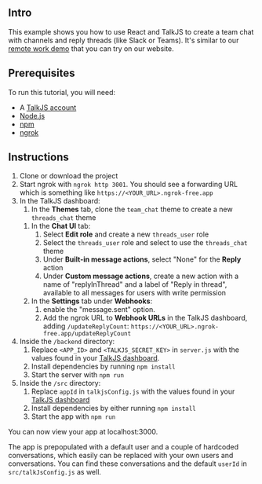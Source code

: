 ## Intro

This example shows you how to use React and TalkJS to create a team chat with channels and reply threads (like Slack or Teams). It's similar to our [remote work demo](https://talkjs.com/demo/team-chat/) that you can try on our website.

<!-- See our [How to add reply threads to your TalkJS team chat]() tutorial for more details. -->

## Prerequisites

To run this tutorial, you will need:

- A [TalkJS account](https://talkjs.com/dashboard/login)
- [Node.js](https://nodejs.org/en)
- [npm](https://www.npmjs.com/)
- [ngrok](https://ngrok.com/)

## Instructions

1. Clone or download the project
1. Start ngrok with `ngrok http 3001`. You should see a forwarding URL which is something like `https://<YOUR_URL>.ngrok-free.app`
1. In the TalkJS dashboard:
   1. In the **Themes** tab, clone the `team_chat` theme to create a new `threads_chat` theme
   <!-- 1. Make changes to `UserMessage` !! link to tutorial -->
   1. In the **Chat UI** tab:
      1. Select **Edit role** and create a new `threads_user` role
      1. Select the `threads_user` role and select to use the `threads_chat` theme
      1. Under **Built-in message actions**, select "None" for the **Reply** action
      1. Under **Custom message actions**, create a new action with a name of "replyInThread" and a label of "Reply in thread", available to all messages for users with write permission
   1. In the **Settings** tab under **Webhooks**:
      1. enable the "message.sent" option.
      1. Add the ngrok URL to **Webhook URLs** in the TalkJS dashboard, adding `/updateReplyCount`: `https://<YOUR_URL>.ngrok-free.app/updateReplyCount`
1. Inside the `/backend` directory:
   1. Replace `<APP_ID>` and `<TALKJS_SECRET_KEY>` in `server.js` with the values found in your [TalkJS dashboard](https://talkjs.com/dashboard/login).
   1. Install dependencies by running `npm install`
   1. Start the server with `npm run`
1. Inside the `/src` directory:
   1. Replace `appId` in `talkjsConfig.js` with the values found in your [TalkJS dashboard](https://talkjs.com/dashboard/login)
   1. Install dependencies by either running `npm install`
   1. Start the app with `npm run`

You can now view your app at localhost:3000.

The app is prepopulated with a default user and a couple of hardcoded conversations, which easily can be replaced with your own users and conversations. You can find these conversations and the default `userId` in `src/talkJsConfig.js` as well.
